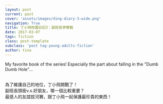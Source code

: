 ```yaml
---
layout: post
current: post
cover: 'assets/images/ding-diary-3-wide.png'
navigation: True
title: 丁小飛校園日記3：副班長爭奪戰
date: 2017-03-07
tags: fiction
class: post-template
subclass: 'post tag-young-adults-fiction'
author: tina
---
```


My favorite book of the series! Especially the part about falling in the "Dumb Dumb Hole"...


>
<br>為了維護自己的地位，丁小飛開戰了！
<br>副班長頭銜v.s.好朋友，哪一個比較重要？
<br>最感人的友誼拔河賽，跟丁小飛一起保護最珍貴的東西！